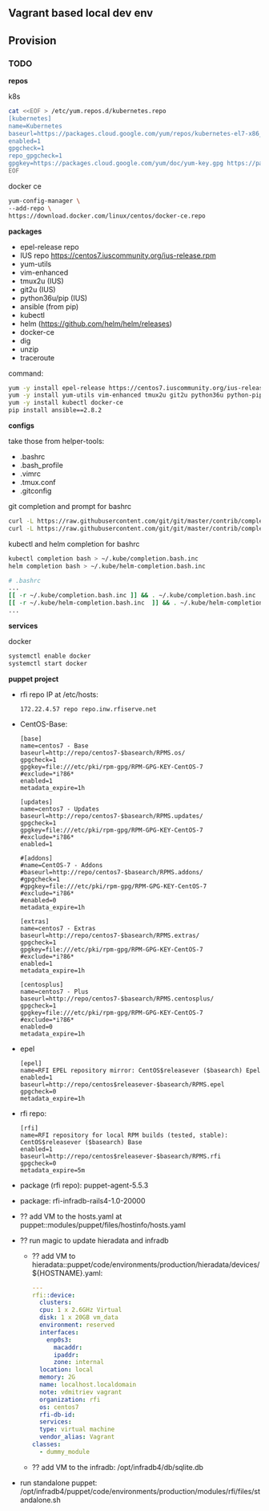 Vagrant based local dev env
---------------------------

## Provision

### TODO

**repos**

k8s
```sh
cat <<EOF > /etc/yum.repos.d/kubernetes.repo
[kubernetes]
name=Kubernetes
baseurl=https://packages.cloud.google.com/yum/repos/kubernetes-el7-x86_64
enabled=1
gpgcheck=1
repo_gpgcheck=1
gpgkey=https://packages.cloud.google.com/yum/doc/yum-key.gpg https://packages.cloud.google.com/yum/doc/rpm-package-key.gpg
EOF
```

docker ce
```sh
yum-config-manager \
--add-repo \
https://download.docker.com/linux/centos/docker-ce.repo
```

**packages**

- epel-release repo
- IUS repo https://centos7.iuscommunity.org/ius-release.rpm
- yum-utils
- vim-enhanced
- tmux2u (IUS)
- git2u (IUS)
- python36u/pip (IUS)
- ansible (from pip)
- kubectl
- helm (https://github.com/helm/helm/releases)
- docker-ce
- dig
- unzip
- traceroute

command:
```sh
yum -y install epel-release https://centos7.iuscommunity.org/ius-release.rpm
yum -y install yum-utils vim-enhanced tmux2u git2u python36u python-pip bind-utils dig unzip traceroute
yum -y install kubectl docker-ce
pip install ansible==2.8.2
```

**configs**

take those from helper-tools:
- .bashrc
- .bash_profile
- .vimrc
- .tmux.conf
- .gitconfig

git completion and prompt for bashrc

```sh
curl -L https://raw.githubusercontent.com/git/git/master/contrib/completion/git-completion.bash -o ~/.git-completion.bash
curl -L https://raw.githubusercontent.com/git/git/master/contrib/completion/git-prompt.sh -o ~/.git-prompt.sh
```

kubectl and helm completion for bashrc

```sh
kubectl completion bash > ~/.kube/completion.bash.inc
helm completion bash > ~/.kube/helm-completion.bash.inc
```
```sh
# .bashrc
...
[[ -r ~/.kube/completion.bash.inc ]] && . ~/.kube/completion.bash.inc
[[ -r ~/.kube/helm-completion.bash.inc  ]] && . ~/.kube/helm-completion.bash.inc
...
```

**services**

docker
```sh
systemctl enable docker
systemctl start docker
```

**puppet project**

- rfi repo IP at /etc/hosts:

    ```
    172.22.4.57 repo repo.inw.rfiserve.net
    ```

- CentOS-Base:

    ```
    [base]
    name=centos7 - Base
    baseurl=http://repo/centos7-$basearch/RPMS.os/
    gpgcheck=1
    gpgkey=file:///etc/pki/rpm-gpg/RPM-GPG-KEY-CentOS-7
    #exclude=*i?86*
    enabled=1
    metadata_expire=1h

    [updates]
    name=centos7 - Updates
    baseurl=http://repo/centos7-$basearch/RPMS.updates/
    gpgcheck=1
    gpgkey=file:///etc/pki/rpm-gpg/RPM-GPG-KEY-CentOS-7
    #exclude=*i?86*
    enabled=1

    #[addons]
    #name=CentOS-7 - Addons
    #baseurl=http://repo/centos7-$basearch/RPMS.addons/
    #gpgcheck=1
    #gpgkey=file:///etc/pki/rpm-gpg/RPM-GPG-KEY-CentOS-7
    #exclude=*i?86*
    #enabled=0
    metadata_expire=1h

    [extras]
    name=centos7 - Extras
    baseurl=http://repo/centos7-$basearch/RPMS.extras/
    gpgcheck=1
    gpgkey=file:///etc/pki/rpm-gpg/RPM-GPG-KEY-CentOS-7
    #exclude=*i?86*
    enabled=1
    metadata_expire=1h

    [centosplus]
    name=centos7 - Plus
    baseurl=http://repo/centos7-$basearch/RPMS.centosplus/
    gpgcheck=1
    gpgkey=file:///etc/pki/rpm-gpg/RPM-GPG-KEY-CentOS-7
    #exclude=*i?86*
    enabled=0
    metadata_expire=1h
    ```

- epel

    ```
    [epel]
    name=RFI EPEL repository mirror: CentOS$releasever ($basearch) Epel
    enabled=1
    baseurl=http://repo/centos$releasever-$basearch/RPMS.epel
    gpgcheck=0
    metadata_expire=1h
    ```

- rfi repo:

    ```
    [rfi]
    name=RFI repository for local RPM builds (tested, stable): CentOS$releasever ($basearch) Base                                                                       
    enabled=1
    baseurl=http://repo/centos$releasever-$basearch/RPMS.rfi
    gpgcheck=0
    metadata_expire=5m
    ```

- package (rfi repo): puppet-agent-5.5.3
- package: rfi-infradb-rails4-1.0-20000
- ?? add VM to the hosts.yaml at puppet::modules/puppet/files/hostinfo/hosts.yaml
- ?? run magic to update hieradata and infradb
  - ?? add VM to hieradata::puppet/code/environments/production/hieradata/devices/${HOSTNAME}.yaml:

      ```yaml
      ---
      rfi::device:
        clusters:
        cpu: 1 x 2.6GHz Virtual
        disk: 1 x 20GB vm_data
        environment: reserved
        interfaces:
          enp0s3:
            macaddr:
            ipaddr:
            zone: internal
        location: local
        memory: 2G
        name: localhost.localdomain
        note: vdmitriev vagrant
        organization: rfi
        os: centos7
        rfi-db-id:
        services:
        type: virtual machine
        vendor_alias: Vagrant
      classes:
        - dummy_module
      ```

  - ?? add VM to the infradb: /opt/infradb4/db/sqlite.db
- run standalone puppet: /opt/infradb4/puppet/code/environments/production/modules/rfi/files/standalone.sh
